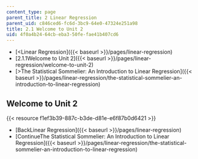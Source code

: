 ```yaml
---
content_type: page
parent_title: 2 Linear Regression
parent_uid: c846ced6-fc6d-3bc9-64e0-47324e251a98
title: 2.1 Welcome to Unit 2
uid: 4f0a4b24-64cb-eba3-50fe-fae41b407cd6
---
```


*   [<Linear Regression]({{< baseurl >}}/pages/linear-regression)
*   [2.1.1Welcome to Unit 2]({{< baseurl >}}/pages/linear-regression/welcome-to-unit-2)
*   [\>The Statistical Sommelier: An Introduction to Linear Regression]({{< baseurl >}}/pages/linear-regression/the-statistical-sommelier-an-introduction-to-linear-regression)

Welcome to Unit 2
-----------------

{{< resource f1ef3b39-887c-b3de-d81e-e6f87b0d6421 >}}

*   [BackLinear Regression]({{< baseurl >}}/pages/linear-regression)
*   [ContinueThe Statistical Sommelier: An Introduction to Linear Regression]({{< baseurl >}}/pages/linear-regression/the-statistical-sommelier-an-introduction-to-linear-regression)